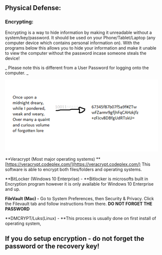 ## **Physical Defense:**

### **Encrypting:**

Encrypting is a way to hide information by making it unreadable without a system/key/password. It should be used on your Phone/Tablet/Laptop \(any computer device which contains personal information on\). With the programs below this allows you to hide your information and make it unable to view the computer without the password incase someone steals the device!

_ Please note this is different from a User Password for logging onto the computer. _

![](/assets/encryption.png)

**Veracrypt \(Most major operating systems\) **[https://veracrypt.codeplex.com/](https://veracrypt.codeplex.com/) This software is able to encrypt both files/folders and operating systems.

**BitLocker \(Windows 10 Enterprise\) - **Bitlocker is microsofts built in Encryption program however it is only available for Windows 10 Enterprise and up.

**FileVault \(Mac\) -** Go to System Preferences, then Security & Privacy. Click the Filevault tab and follow instructions from there. **DO NOT FORGET THE PASSWORD**

**DMCRYPT/Luks\(Linux\) - **This process is usually done on first install of operating system,

## **If you do setup encryption - do not forget the password or the recovery key!**




